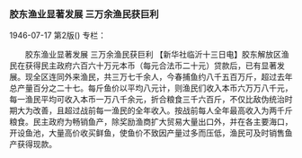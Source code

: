 ### 胶东渔业显著发展  三万余渔民获巨利

1946-07-17
第2版()
专栏：

　　胶东渔业显著发展
    三万余渔民获巨利
    【新华社临沂十三日电】胶东解放区渔民在获得民主政府六百六十万元本币（每元合法币二十元）贷款后，已有显著发展。现全区连同外来渔民，共三万七千余人，今春捕鱼约八千五百万斤，超过去年总产量百分之二十七。每斤鱼价以平均八元计，则渔民们收入本币六万万八千元，每一渔民平均可收入本币一万八千余元，折合粮食三千六百斤，不仅比敌伪统治时期大为改善，且超过战前每一渔民的全年收入。按战前每人全年最高收入为两千斤粮食。民主政府为畅销鱼产，除奖励渔商扩大贸易大量出口外，并在各主要海口，开设鱼池，大量高价收买鲜鱼，使鱼价不致因产量过多而压低，渔民可及时销售鱼产获得现款。
